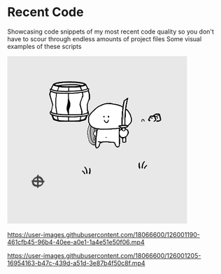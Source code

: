 # Recent Code
Showcasing code snippets of my most recent code quality so you don't have to scour through endless amounts of project files
Some visual examples of these scripts

![example image](xnEWLJpuKP.gif)

https://user-images.githubusercontent.com/18066600/126001190-461cfb45-96b4-40ee-a0e1-1a4e51e50f06.mp4

https://user-images.githubusercontent.com/18066600/126001205-16954163-b47c-439d-a51d-3e87b4f50c8f.mp4

